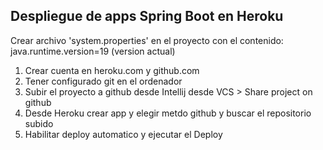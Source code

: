 ## Despliegue de apps Spring Boot en Heroku

Crear archivo 'system.properties' en el proyecto con el contenido:
java.runtime.version=19 (version actual)

1. Crear cuenta en heroku.com y github.com
2. Tener configurado git en el ordenador
3. Subir el proyecto a github desde Intellij desde VCS > Share project on github
4. Desde Heroku crear app y elegir metdo github y buscar el repositorio subido
5. Habilitar deploy automatico y ejecutar el Deploy


